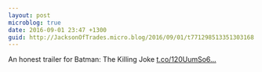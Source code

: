 ```yaml
---
layout: post
microblog: true
date: 2016-09-01 23:47 +1300
guid: http://JacksonOfTrades.micro.blog/2016/09/01/t771298513351303168.html
---
```

An honest trailer for Batman: The Killing Joke [t.co/120UumSo6...](https://t.co/120UumSo64)
